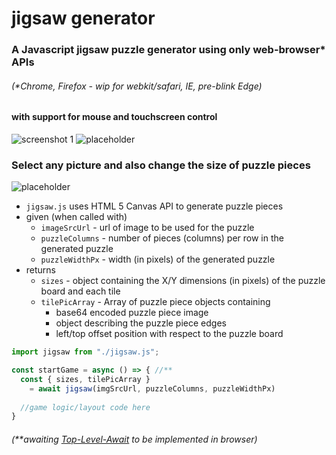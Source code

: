 # jigsaw generator
### A Javascript jigsaw puzzle generator using only web-browser* APIs
###### _(*Chrome, Firefox - wip for webkit/safari, IE, pre-blink Edge)_
#### with support for mouse and touchscreen control
![screenshot 1](https://enwee.github.io/pics/jigsaw-small.gif)
![placeholder](https://enwee.github.io/pics/jigsaw1-small.gif)

### Select any picture and also change the size of puzzle pieces
![placeholder](https://enwee.github.io/pics/jigsaw2-small.gif)

* ```jigsaw.js``` uses HTML 5 Canvas API to generate puzzle pieces
* given (when called with) 
  * ```imageSrcUrl``` - url of image to be used for the puzzle
  * ```puzzleColumns``` - number of pieces (columns) per row in the generated puzzle
  * ```puzzleWidthPx``` - width (in pixels) of the generated puzzle
* returns 
  * ```sizes``` - object containing the X/Y dimensions (in pixels) of the puzzle board and each tile  
  * ```tilePicArray``` - Array of puzzle piece objects containing
    * base64 encoded puzzle piece image
    * object describing the puzzle piece edges
    * left/top offset position with respect to the puzzle board

```javascript
import jigsaw from "./jigsaw.js";

const startGame = async () => { //**
  const { sizes, tilePicArray } 
    = await jigsaw(imgSrcUrl, puzzleColumns, puzzleWidthPx)
  
  //game logic/layout code here
}
```
###### _(**awaiting [Top-Level-Await](https://v8.dev/features/top-level-await) to be implemented in browser)_
